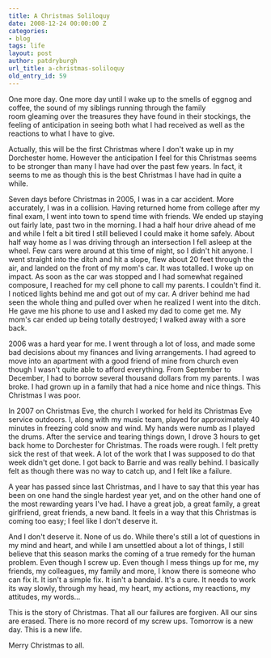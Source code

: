 ```yaml
---
title: A Christmas Soliloquy
date: 2008-12-24 00:00:00 Z
categories:
- blog
tags: life
layout: post
author: patdryburgh
url_title: a-christmas-soliloquy
old_entry_id: 59
---
```


One more day. One more day until I wake up to the smells of eggnog and coffee, the sound of my siblings running through the family room gleaming over the treasures they have found in their stockings, the feeling of anticipation in seeing both what I had received as well as the reactions to what I have to give. 

Actually, this will be the first Christmas where I don't wake up in my Dorchester home. However the anticipation I feel for this Christmas seems to be stronger than many I have had over the past few years. In fact, it seems to me as though this is the best Christmas I have had in quite a while. 

Seven days before Christmas in 2005, I was in a car accident. More accurately, I was in a collision. Having returned home from college after my final exam, I went into town to spend time with friends. We ended up staying out fairly late, past two in the morning. I had a half hour drive ahead of me and while I felt a bit tired I still believed I could make it home safely. About half way home as I was driving through an intersection I fell asleep at the wheel. Few cars were around at this time of night, so I didn't hit anyone. I went straight into the ditch and hit a slope, flew about 20 feet through the air, and landed on the front of my mom's car. It was totalled. I woke up on impact. As soon as the car was stopped and I had somewhat regained composure, I reached for my cell phone to call my parents. I couldn't find it. I noticed lights behind me and got out of my car. A driver behind me had seen the whole thing and pulled over when he realized I went into the ditch. He gave me his phone to use and I asked my dad to come get me. My mom's car ended up being totally destroyed; I walked away with a sore back. 

2006 was a hard year for me. I went through a lot of loss, and made some bad decisions about my finances and living arrangements. I had agreed to move into an apartment with a good friend of mine from church even though I wasn't quite able to afford everything. From September to December, I had to borrow several thousand dollars from my parents. I was broke. I had grown up in a family that had a nice home and nice things. This Christmas I was poor. 

In 2007 on Christmas Eve, the church I worked for held its Christmas Eve service outdoors. I, along with my music team, played for approximately 40 minutes in freezing cold snow and wind. My hands were numb as I played the drums. After the service and tearing things down, I drove 3 hours to get back home to Dorchester for Christmas. The roads were rough. I felt pretty sick the rest of that week. A lot of the work that I was supposed to do that week didn't get done. I got back to Barrie and was really behind. I basically felt as though there was no way to catch up, and I felt like a failure. 

A year has passed since last Christmas, and I have to say that this year has been on one hand the single hardest year yet, and on the other hand one of the most rewarding years I've had. I have a great job, a great family, a great girlfriend, great friends, a new band. It feels in a way that this Christmas is coming too easy; I feel like I don't deserve it. 

And I don't deserve it. None of us do. While there's still a lot of questions in my mind and heart, and while I am unsettled about a lot of things, I still believe that this season marks the coming of a true remedy for the human problem. Even though I screw up. Even though I mess things up for me, my friends, my colleagues, my family and more, I know there is someone who can fix it. It isn't a simple fix. It isn't a bandaid. It's a cure. It needs to work its way slowly, through my head, my heart, my actions, my reactions, my attitudes, my words… 

This is the story of Christmas. That all our failures are forgiven. All our sins are erased. There is no more record of my screw ups. Tomorrow is a new day. This is a new life. 

Merry Christmas to all.